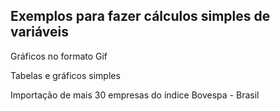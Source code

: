 ## Exemplos para fazer cálculos simples de variáveis

Gráficos no formato Gif

Tabelas e gráficos simples 

Importação de mais 30 empresas do índice Bovespa - Brasil
